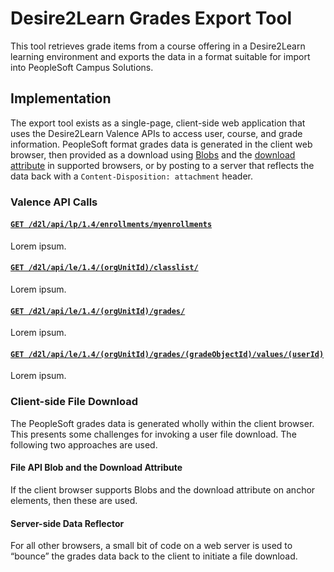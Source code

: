 # Desire2Learn Grades Export Tool

This tool retrieves grade items from a course offering in a Desire2Learn learning environment and exports the data in a format suitable for import into PeopleSoft Campus Solutions.

## Implementation

The export tool exists as a single-page, client-side web application that uses the Desire2Learn Valence APIs to access user, course, and grade information. PeopleSoft format grades data is generated in the client web browser, then provided as a download using [Blobs](http://www.w3.org/TR/FileAPI/#dfn-Blob) and the [download attribute](http://www.w3.org/TR/html5/links.html#attr-hyperlink-download) in supported browsers, or by posting to a server that reflects the data back with a `Content-Disposition: attachment` header.

### Valence API Calls

#### [`GET /d2l/api/lp/1.4/enrollments/myenrollments`][1]

Lorem ipsum.

#### [`GET /d2l/api/le/1.4/(orgUnitId)/classlist/`][2]

Lorem ipsum.

#### [`GET /d2l/api/le/1.4/(orgUnitId)/grades/`][3]

Lorem ipsum.

#### [`GET /d2l/api/le/1.4/(orgUnitId)/grades/(gradeObjectId)/values/(userId)`][4]

Lorem ipsum.

[1]: http://docs.valence.desire2learn.com/res/enroll.html#get--d2l-api-lp-(version)-enrollments-myenrollments-
[2]: http://docs.valence.desire2learn.com/res/enroll.html#get--d2l-api-le-(version)-(orgUnitId)-classlist-
[3]: http://docs.valence.desire2learn.com/res/grade.html#get--d2l-api-le-(version)-(orgUnitId)-grades-
[4]: http://docs.valence.desire2learn.com/res/grade.html#get--d2l-api-le-(version)-(orgUnitId)-grades-(gradeObjectId)-values-(userId)

### Client-side File Download

The PeopleSoft grades data is generated wholly within the client browser. This presents some challenges for invoking a user file download. The following two approaches are used.

#### File API Blob and the Download Attribute

If the client browser supports Blobs and the download attribute on anchor elements, then these are used.

#### Server-side Data Reflector

For all other browsers, a small bit of code on a web server is used to “bounce” the grades data back to the client to initiate a file download.